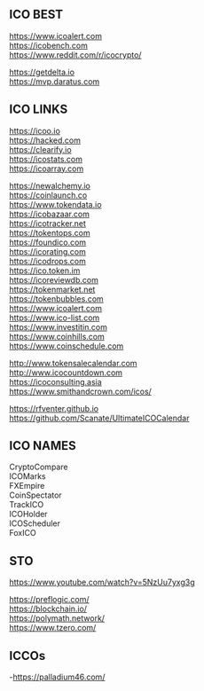 ## ICO BEST

<https://www.icoalert.com>  
<https://icobench.com>  
<https://www.reddit.com/r/icocrypto/>

<https://getdelta.io>  
<https://mvp.daratus.com>

## ICO LINKS

<https://icoo.io>  
<https://hacked.com>  
<https://clearify.io>  
<https://icostats.com>  
<https://icoarray.com>

<https://newalchemy.io>  
<https://coinlaunch.co>  
<https://www.tokendata.io>  
<https://icobazaar.com>  
<https://icotracker.net>  
<https://tokentops.com>  
<https://foundico.com>  
<https://icorating.com>  
<https://icodrops.com>  
<https://ico.token.im>  
<https://icoreviewdb.com>  
<https://tokenmarket.net>  
<https://tokenbubbles.com>  
<https://www.icoalert.com>  
<https://www.ico-list.com>  
<https://www.investitin.com>  
<https://www.coinhills.com>  
<https://www.coinschedule.com>

<http://www.tokensalecalendar.com>  
<http://www.icocountdown.com>  
<https://icoconsulting.asia>  
<https://www.smithandcrown.com/icos/>

<https://rfventer.github.io>  
<https://github.com/Scanate/UltimateICOCalendar>

## ICO NAMES

CryptoCompare  
ICOMarks  
FXEmpire  
CoinSpectator  
TrackICO  
ICOHolder  
ICOScheduler  
FoxICO

## STO

<https://www.youtube.com/watch?v=5NzUu7yxg3g>

<https://preflogic.com/>  
<https://blockchain.io/>  
<https://polymath.network/>  
<https://www.tzero.com/>

## ICCOs

\-<https://palladium46.com/>

